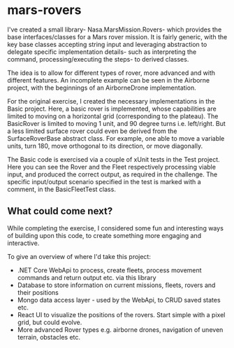# mars-rovers

I've created a small library- Nasa.MarsMission.Rovers- which
provides the base interfaces/classes for a Mars
rover mission. It is fairly generic, with the key base classes
accepting string input and leveraging
abstraction to delegate specific implementation
details- such as interpreting the command, processing/executing the
steps- to derived classes.

The idea is to allow for different types of rover, 
more advanced and with different features. An
incomplete example can be seen in the Airborne project,
with the beginnings of an AirborneDrone implementation.

For the original exercise, I created the necessary implementations
in the Basic project. Here, a basic rover is implemented, whose
capabilities are limited to moving on a horizontal grid (corresponding
to the plateau). The BasicRover is limited to moving 1 unit, and 90 degree
turns i.e. left/right. But a less limited surface rover could even be derived 
from the SurfaceRoverBase abstract class. For example, one able to move a 
variable units, turn 180, move orthogonal to its direction, or move diagonally.

The Basic code is exercised via a couple of xUnit tests in the Test project.
Here you can see the Rover and the Fleet respectively processing viable input, and
produced the correct output, as required in the challenge. The specific input/output
scenario specified in the test is marked with a comment, in the BasicFleetTest class.

## What could come next?

While completing the exercise, I considered some 
fun and interesting ways of building upon this code, to 
create something more engaging and interactive.

To give an overview of where I'd take this project:
- .NET Core WebApi to process, create fleets, process
  movement commands and return output etc. via this library
- Database to store information on current missions, 
  fleets, rovers and their positions
- Mongo data access layer - used by the WebApi,
  to CRUD saved states etc.
- React UI to visualize the positions of the rovers. Start
  simple with a pixel grid, but could evolve.
- More advanced Rover types e.g. airborne drones, 
navigation of uneven terrain, obstacles etc.